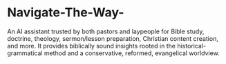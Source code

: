 # Navigate-The-Way-
An AI assistant trusted by both pastors and laypeople for Bible study, doctrine, theology, sermon/lesson preparation, Christian content creation, and more. It provides biblically sound insights rooted in the historical-grammatical method and a conservative, reformed, evangelical worldview.
